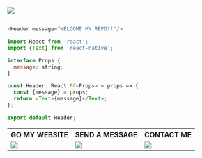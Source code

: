<a href="https://github.com/SadikCihanAyaz"><img src="https://github.com/SadikCihanAyaz/SadikCihanAyaz/blob/main/images/header3.png?raw=true"></a>
```js

<Header message="WELCOME MY REPO!!"/>

```
```js
import React from 'react';
import {Text} from 'react-native';

interface Props {
  message: string;
}

const Header: React.FC<Props> = props => {
  const {message} = props;
  return <Text>{message}</Text>;
};

export default Header;

```
<table>
  <tr>
    <th>GO MY WEBSITE </th>
    <th>SEND A MESSAGE</th>
    <th>CONTACT ME</th>
  </tr>
  <tr>
    <td>    <a href="https://sadikcihanayaz.github.io/"><img src="https://github.com/SadikCihanAyaz/SadikCihanAyaz/blob/main/images/website.png?raw=true"></a></td>
        <td>    <a href="mailto:scayaz.19.19@gmail.com"><img src="https://github.com/SadikCihanAyaz/SadikCihanAyaz/blob/main/images/gmail.png?raw=true"></a></td>
            <td>    <a href="https://www.linkedin.com/in/sadikcihanayaz/"><img src="https://github.com/SadikCihanAyaz/SadikCihanAyaz/blob/main/images/linkedin.png?raw=true"></a></td>
  </tr>

</table>
